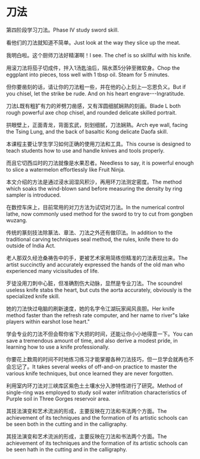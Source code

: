 # 刀法

<p><span class="chinese">第四阶段学习刀法。</span><span class="english">Phase IV study sword skill.</span></p>

<p><span class="chinese">看他们的刀法就知道不简单。</span><span class="english">Just look at the way they slice up the meat.</span></p>

<p><span class="chinese">我明白啦。这个厨师刀法好精湛啊！</span><span class="english">I see. The chef is so skillful with his knife.</span></p>

<p><span class="chinese">用滚刀法将茄子切成件，拌入1汤匙油后，隔水蒸5分钟至微软身。</span><span class="english">Chop the eggplant into pieces, toss well with 1 tbsp oil. Steam for 5 minutes.</span></p>

<p><span class="chinese">但你要凿刻的话，请让你的刀法粗一些，并在他的心上刻上—忘恩负义。</span><span class="english">But if you chisel, let the strike be rude. And on his heart engrave---Ingratitude.</span></p>

<p><span class="chinese">刀法L既有粗犷有力的斧劈刀凿感，又有浑圆细腻娴熟的刻画。</span><span class="english">Blade L both rough powerful axe chop chisel, and rounded delicate skilled portrait.</span></p>

<p><span class="chinese">拱眼壁上，正面青龙，背面玄武，刻划细腻，刀法娴熟。</span><span class="english">Arch eye wall, facing the Tsing Lung, and the back of basaltic Kong delicate Daofa skill.</span></p>

<p><span class="chinese">本课程主要让学生学习如何正确的使用刀法和工具。</span><span class="english">This course is designed to teach students how to use and handle knives and tools properly.</span></p>

<p><span class="chinese">而且它切西瓜时的刀法就像是水果忍者。</span><span class="english">Needless to say, it is powerful enough to slice a watermelon effortlessly like Fruit Ninja.</span></p>

<p><span class="chinese">本文介绍的方法是通过浸水润湿风积沙，再用环刀法测定密度。</span><span class="english">The method which soaks the wind-blown sand before measuring the density by ring sampler is introduced.</span></p>

<p><span class="chinese">在数控车床上，目前常用的对刀方法为试切对刀法。</span><span class="english">In the numerical control lathe, now commonly used method for the sword to try to cut from gongben wuzang.</span></p>

<p><span class="chinese">传统的篆刻技法除篆法、章法、刀法之外还有做印法。</span><span class="english">In addition to the traditional carving techniques seal method, the rules, knife there to do outside of India Act.</span></p>

<p><span class="chinese">老人那双久经沧桑祷告中的手，更被艺术家用简练但精准的刀法表现出来。</span><span class="english">The artist succinctly and accurately expressed the hands of the old man who experienced many vicissitudes of life.</span></p>

<p><span class="chinese">歹徒没用刀刺中心脏，但准确割伤大动脉，显然是专业刀法。</span><span class="english">The scoundrel useless knife stabs the heart, but cuts the aorta accurately, obviously is the specialized knife skill.</span></p>

<p><span class="chinese">她的刀法快过电脑的刷新速度，她的名字令江湖玩家闻风丧胆。</span><span class="english">Her knife method faster than the refresh rate computer, and her name to river"s lake players within earshot lose heart."</span></p>

<p><span class="chinese">学会专业的刀法不但会帮你省下大把的时间，还能让你小小地得意一下。</span><span class="english">You can save a tremendous amount of time, and also derive a modest pride, in learning how to use a knife professionally.</span></p>

<p><span class="chinese">你要花上数周的时间不时地练习练习才能掌握各种刀法技巧，但一旦学会就再也不会忘记了。</span><span class="english">It takes several weeks of off-and-on practice to master the various knife techniques, but once learned they are never forgotten.</span></p>

<p><span class="chinese">利用室内环刀法对三峡库区紫色土土壤水分入渗特性进行了研究。</span><span class="english">Method of single-ring was employed to study soil water infiltration characteristics of Purple soil in Three Gorges reservoir area.</span></p>

<p><span class="chinese">其技法演变和艺术流派的形成，主要反映在刀法和书法两个方面。</span><span class="english">The achievement of its techniques and the formation of its artistic schools can be seen both in the cutting and in the calligraphy.</span></p>

<p><span class="chinese">其技法演变和艺术流派的形成，主要反映在刀法和书法两个方面。</span><span class="english">The achievement of its techniques and the formation of its artistic schools can be seen hath in the cutting and in the calligraphy.</span></p>

